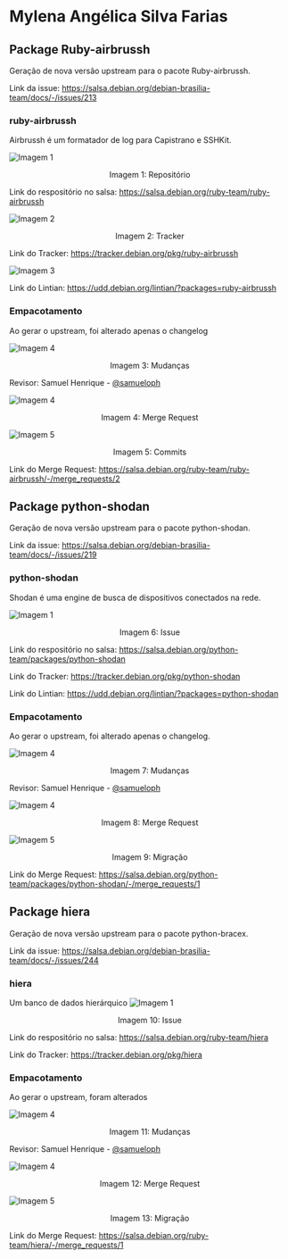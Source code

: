# Mylena Angélica Silva Farias

## Package Ruby-airbrussh
Geração de nova versão upstream para o pacote Ruby-airbrussh.

Link da issue: <https://salsa.debian.org/debian-brasilia-team/docs/-/issues/213>

###  ruby-airbrussh
Airbrussh é um formatador de log para Capistrano e SSHKit.

![Imagem 1](https://raw.githubusercontent.com/Mylena-angelica/GCES-24.1/main/Sprint1/assets/mylena_angelica/brussh-rep.png)
<div align="center">
  Imagem 1: Repositório
</div>

Link do respositório no salsa: <https://salsa.debian.org/ruby-team/ruby-airbrussh>

![Imagem 2](https://raw.githubusercontent.com/Mylena-angelica/GCES-24.1/main/Sprint1/assets/mylena_angelica/brussh-tracker.png)
<div align="center">
  Imagem 2: Tracker
</div>

Link do Tracker: <https://tracker.debian.org/pkg/ruby-airbrussh>

![Imagem 3](https://raw.githubusercontent.com/Mylena-angelica/GCES-24.1/main/Sprint1/assets/mylena_angelica/brussh-lintian.png)

Link do Lintian: <https://udd.debian.org/lintian/?packages=ruby-airbrussh>

### Empacotamento
Ao gerar o upstream, foi alterado apenas o changelog

![Imagem 4](https://raw.githubusercontent.com/Mylena-angelica/GCES-24.1/main/Sprint1/assets/mylena_angelica/brussh-changes.png)
<div align="center">
  Imagem 3: Mudanças
</div>


Revisor: Samuel Henrique - [@samueloph](https://salsa.debian.org/samueloph)

![Imagem 4](https://raw.githubusercontent.com/Mylena-angelica/GCES-24.1/main/Sprint1/assets/mylena_angelica/brussh-merge-overview.png)
<div align="center">
  Imagem 4: Merge Request
</div>

![Imagem 5](https://raw.githubusercontent.com/Mylena-angelica/GCES-24.1/main/Sprint1/assets/mylena_angelica/brussh-commits.png)
<div align="center">
  Imagem 5: Commits
</div>

Link do Merge Request: <https://salsa.debian.org/ruby-team/ruby-airbrussh/-/merge_requests/2>

## Package python-shodan
Geração de nova versão upstream para o pacote python-shodan.

Link da issue: <https://salsa.debian.org/debian-brasilia-team/docs/-/issues/219>

###  python-shodan
Shodan é uma engine de busca de dispositivos conectados na rede.

![Imagem 1](https://raw.githubusercontent.com/Mylena-angelica/GCES-24.1/main/Sprint1/assets/mylena_angelica/shodan-issue.jpeg)
<div align="center">
  Imagem 6: Issue
</div>

Link do respositório no salsa: <https://salsa.debian.org/python-team/packages/python-shodan>

Link do Tracker: <https://tracker.debian.org/pkg/python-shodan>

Link do Lintian: <https://udd.debian.org/lintian/?packages=python-shodan>

### Empacotamento
Ao gerar o upstream, foi alterado apenas o changelog.

![Imagem 4](https://raw.githubusercontent.com/Mylena-angelica/GCES-24.1/main/Sprint1/assets/mylena_angelica/shodan-changes.png)
<div align="center">
  Imagem 7: Mudanças
</div>


Revisor: Samuel Henrique - [@samueloph](https://salsa.debian.org/samueloph)

![Imagem 4](https://raw.githubusercontent.com/Mylena-angelica/GCES-24.1/main/Sprint1/assets/mylena_angelica/shodan-merge-overview.jpeg)
<div align="center">
  Imagem 8: Merge Request
</div>

![Imagem 5](https://raw.githubusercontent.com/Mylena-angelica/GCES-24.1/main/Sprint1/assets/mylena_angelica/shodan-migrate-testing.jpeg)
<div align="center">
  Imagem 9: Migração
</div>

Link do Merge Request: <https://salsa.debian.org/python-team/packages/python-shodan/-/merge_requests/1>

## Package hiera 
Geração de nova versão upstream para o pacote python-bracex.

Link da issue: <https://salsa.debian.org/debian-brasilia-team/docs/-/issues/244>

###  hiera 
Um banco de dados hierárquico
![Imagem 1](https://raw.githubusercontent.com/Mylena-angelica/GCES-24.1/main/Sprint1/assets/mylena_angelica/hiera-issue.jpeg)
<div align="center">
  Imagem 10: Issue
</div>

Link do respositório no salsa: <https://salsa.debian.org/ruby-team/hiera>

Link do Tracker: <https://tracker.debian.org/pkg/hiera>

### Empacotamento
Ao gerar o upstream, foram alterados

![Imagem 4](https://raw.githubusercontent.com/Mylena-angelica/GCES-24.1/main/Sprint1/assets/mylena_angelica/hiera-changes.jpeg)
<div align="center">
  Imagem 11: Mudanças
</div>


Revisor: Samuel Henrique - [@samueloph](https://salsa.debian.org/samueloph)

![Imagem 4](https://raw.githubusercontent.com/Mylena-angelica/GCES-24.1/main/Sprint1/assets/mylena_angelica/hiera-merge-overview.jpeg)
<div align="center">
  Imagem 12: Merge Request
</div>

![Imagem 5](https://raw.githubusercontent.com/Mylena-angelica/GCES-24.1/main/Sprint1/assets/mylena_angelicxa/hiera-migrate-testing.jpeg)
<div align="center">
  Imagem 13: Migração
</div>

Link do Merge Request: <https://salsa.debian.org/ruby-team/hiera/-/merge_requests/1>

